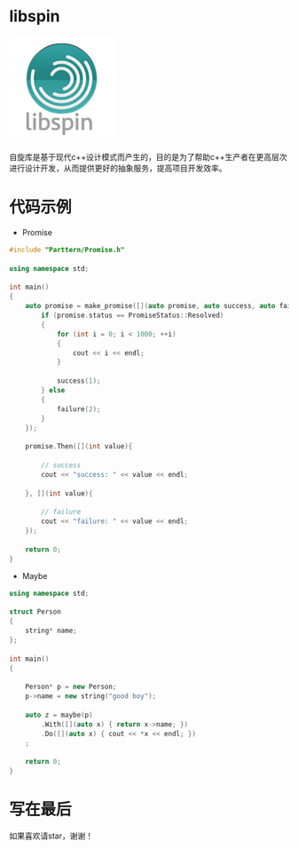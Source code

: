 # libspin
![libspin_logo](documentation/icons/libspin.png)

自旋库是基于现代c++设计模式而产生的，目的是为了帮助c++生产者在更高层次进行设计开发，从而提供更好的抽象服务，提高项目开发效率。

# 代码示例
- Promise

```c++
#include "Parttern/Promise.h"

using namespace std;

int main()
{
    auto promise = make_promise([](auto promise, auto success, auto failure){
        if (promise.status == PromiseStatus::Resolved)
        {
            for (int i = 0; i < 1000; ++i)
            {
                cout << i << endl;
            }

            success(1);
        } else
        {
            failure(2);
        }
    });

    promise.Then([](int value){

        // success
        cout << "success: " << value << endl;

    }, [](int value){

        // failure
        cout << "failure: " << value << endl;
    });

    return 0;
}
```

- Maybe

```c++
using namespace std;

struct Person
{
    string* name;
};

int main()
{

    Person* p = new Person;
    p->name = new string("good boy");

    auto z = maybe(p)
        .With([](auto x) { return x->name; })
        .Do([](auto x) { cout << *x << endl; })
    ;

    return 0;
}
```



# 写在最后
如果喜欢请star，谢谢！

